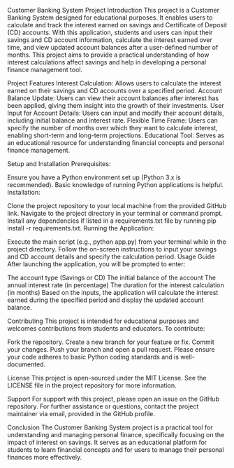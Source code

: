 
Customer Banking System Project
Introduction
This project is a Customer Banking System designed for educational purposes. It enables users to calculate and track the interest earned on savings and Certificate of Deposit (CD) accounts. With this application, students and users can input their savings and CD account information, calculate the interest earned over time, and view updated account balances after a user-defined number of months. This project aims to provide a practical understanding of how interest calculations affect savings and help in developing a personal finance management tool.

Project Features
Interest Calculation: Allows users to calculate the interest earned on their savings and CD accounts over a specified period.
Account Balance Update: Users can view their account balances after interest has been applied, giving them insight into the growth of their investments.
User Input for Account Details: Users can input and modify their account details, including initial balance and interest rate.
Flexible Time Frame: Users can specify the number of months over which they want to calculate interest, enabling short-term and long-term projections.
Educational Tool: Serves as an educational resource for understanding financial concepts and personal finance management.


Setup and Installation
Prerequisites:

Ensure you have a Python environment set up (Python 3.x is recommended).
Basic knowledge of running Python applications is helpful.
Installation:

Clone the project repository to your local machine from the provided GitHub link.
Navigate to the project directory in your terminal or command prompt.
Install any dependencies if listed in a requirements.txt file by running pip install -r requirements.txt.
Running the Application:

Execute the main script (e.g., python app.py) from your terminal while in the project directory.
Follow the on-screen instructions to input your savings and CD account details and specify the calculation period.
Usage Guide
After launching the application, you will be prompted to enter:

The account type (Savings or CD)
The initial balance of the account
The annual interest rate (in percentage)
The duration for the interest calculation (in months)
Based on the inputs, the application will calculate the interest earned during the specified period and display the updated account balance.

Contributing
This project is intended for educational purposes and welcomes contributions from students and educators. To contribute:

Fork the repository.
Create a new branch for your feature or fix.
Commit your changes.
Push your branch and open a pull request.
Please ensure your code adheres to basic Python coding standards and is well-documented.

License
This project is open-sourced under the MIT License. See the LICENSE file in the project repository for more information.

Support
For support with this project, please open an issue on the GitHub repository. For further assistance or questions, contact the project maintainer via email, provided in the GitHub profile.

Conclusion
The Customer Banking System project is a practical tool for understanding and managing personal finance, specifically focusing on the impact of interest on savings. It serves as an educational platform for students to learn financial concepts and for users to manage their personal finances more effectively.
